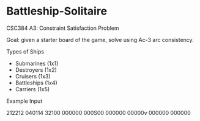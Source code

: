 # Battleship-Solitaire
CSC384 A3: Constraint Satisfaction Problem

Goal: given a starter board of the game, solve using Ac-3 arc consistency.

Types of Ships
- Submarines (1x1)
- Destroyers (1x2)
- Cruisers (1x3)
- Battleships (1x4)
- Carriers (1x5)

Example Input

212212
040114
32100
000000
000S00
000000
00000v
000000
000000

 
